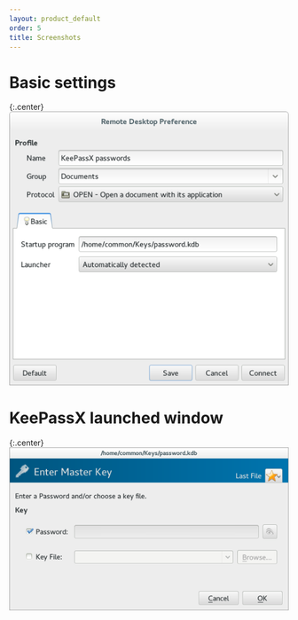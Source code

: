 ```yaml
---
layout: product_default
order: 5
title: Screenshots
---
```

# Basic settings

{:.center}
![Basic settings](/resources/remmina-plugin-open/archive/latest/english/general.png)

# KeePassX launched window

{:.center}
![KeePassX launched window](/resources/remmina-plugin-open/archive/latest/english/keepassx.png)
